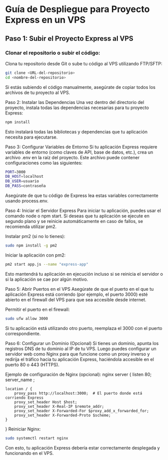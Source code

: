 # Guía de Despliegue para Proyecto Express en un VPS

## Paso 1: Subir el Proyecto Express al VPS

### Clonar el repositorio o subir el código:
Clona tu repositorio desde Git o sube tu código al VPS utilizando FTP/SFTP:

```bash
git clone <URL-del-repositorio>
cd <nombre-del-repositorio>
```
Si estás subiendo el código manualmente, asegúrate de copiar todos los archivos de tu proyecto al VPS.

Paso 2: Instalar las Dependencias
Una vez dentro del directorio del proyecto, instala todas las dependencias necesarias para tu proyecto Express:

```bash
npm install
```
Esto instalará todas las bibliotecas y dependencias que tu aplicación necesita para ejecutarse.

Paso 3: Configurar Variables de Entorno
Si tu aplicación Express requiere variables de entorno (como claves de API, base de datos, etc.), crea un archivo .env en la raíz del proyecto. Este archivo puede contener configuraciones como las siguientes:
```bash
PORT=3000
DB_HOST=localhost
DB_USER=usuario
DB_PASS=contraseña
```
Asegúrate de que tu código de Express lea estas variables correctamente usando process.env.

Paso 4: Iniciar el Servidor Express
Para iniciar tu aplicación, puedes usar el comando node o npm start. Si deseas que tu aplicación se ejecute en segundo plano y se reinicie automáticamente en caso de fallos, se recomienda utilizar pm2.

Instalar pm2 (si no lo tienes):
```bash
sudo npm install -g pm2
```
Iniciar la aplicación con pm2:
```bash
pm2 start app.js --name "express-app"
```
Esto mantendrá tu aplicación en ejecución incluso si se reinicia el servidor o si la aplicación se cae por algún motivo.

Paso 5: Abrir Puertos en el VPS
Asegúrate de que el puerto en el que tu aplicación Express está corriendo (por ejemplo, el puerto 3000) esté abierto en el firewall del VPS para que sea accesible desde internet.

Permitir el puerto en el firewall:
```bash
sudo ufw allow 3000
```
Si tu aplicación está utilizando otro puerto, reemplaza el 3000 con el puerto correspondiente.

Paso 6: Configurar un Dominio (Opcional)
Si tienes un dominio, apunta los registros DNS de tu dominio al IP de tu VPS. Luego puedes configurar un servidor web como Nginx para que funcione como un proxy inverso y redirija el tráfico hacia tu aplicación Express, haciéndola accesible en el puerto 80 o 443 (HTTPS).

Ejemplo de configuración de Nginx (opcional):
nginx
server {
    listen 80;
    server_name <tu-dominio-o-ip>;

    location / {
        proxy_pass http://localhost:3000;  # El puerto donde está corriendo Express
        proxy_set_header Host $host;
        proxy_set_header X-Real-IP $remote_addr;
        proxy_set_header X-Forwarded-For $proxy_add_x_forwarded_for;
        proxy_set_header X-Forwarded-Proto $scheme;
    }
}
Reiniciar Nginx:
```bash
sudo systemctl restart nginx
```
Con esto, tu aplicación Express debería estar correctamente desplegada y funcionando en el VPS.
